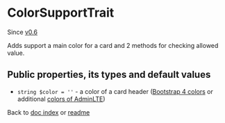# ColorSupportTrait

Since [v0.6](https://github.com/co0lc0der/yii2-adminlte3-widgets/releases/tag/v0.6)

Adds support a main color for a card and 2 methods for checking allowed value.

## Public properties, its types and default values

- `string $color = ''` - a color of a card header ([Bootstrap 4 colors](https://getbootstrap.com/docs/4.6/utilities/colors/) or additional [colors of AdminLTE](https://adminlte.io/docs/3.1//layout.html))

Back to [doc index](index.md) or [readme](../README.md)
